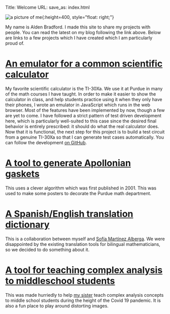 Title: Welcome
URL: 
save_as: index.html

![a picture of me]({attach}portrait.jpg){:height=400, style="float: right;"}

My name is Alden Bradford. I made this site to share my projects with people. You can read the latest on my blog following the link above. Below are links to a few projects which I have created which I am particularly proud of. <a rel="me" href="https://types.pl/@Alden"></a>

# [An emulator for a common scientific calculator](calculator_emulator)

My favorite scientific calculator is the TI-30Xa. We use it at Purdue in many of the math courses I have taught. In order to make it easier to show the calculator in class, and help students practice using it when they only have their phones, I wrote an emulator in JavaScript which runs in the web browser. Most of the features have been implemented by now, though a few are yet to come. I have followed a strict pattern of test driven development here, which is particularly well-suited to this case since the desired final behavior is entirely prescribed: it should do what the real calculator does. Now that it is functional, the next step for this project is to build a test circuit from a genuine TI-30Xa so that I can generate test cases automatically. You can follow the development [on GitHub](https://github.com/AldenMB/calculator_emulator).

# [A tool to generate Apollonian gaskets](Apollo)

This uses a clever algorithm which was first published in 2001. This was used to make some posters to decorate the Purdue math department.

# [A Spanish/English translation dictionary](https://matemath.net)

This is a collaboration between myself and [Sofía Martínez Alberga](https://www.math.purdue.edu/~mart1789/). We were disappointed by the existing translation tools for bilingual mathematicians, so we decided to do something about it.


# [A tool for teaching complex analysis to middleschool students](ConformalMapViewer)

This was made hurriedly to help [my sister](https://laurestine.github.io/) teach complex analysis concepts to middle school students during the height of the Covid 19 pandemic. It is also a fun place to play around distorting images.
